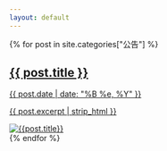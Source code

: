 ```yaml
---
layout: default
---
```


<div class="small-container text-center">
  {% for post in site.categories["公告"] %}
    <a href="{{ site.baseurl }}{{ post.url }}" class="article-link">
      <article class="article-excerpt">
        <div>
          <h1>{{ post.title }}</h1>
          <time>{{ post.date | date: "%B %e, %Y" }}</time>
          <p>
            {{ post.excerpt | strip_html }}
          </p>
        </div>
        <div class="article-image">
          <img src="{{ post.image }}" alt="{{post.title}}">
        </div>
      </article>
    </a>
  {% endfor %}
</div>